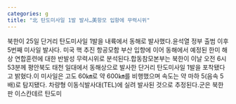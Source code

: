 ```yaml
---
categories: g
title: "北 탄도미사일 1발 발사…美항모 입항에 무력시위"
---
```

북한이 25일 단거리 탄도미사일 1발을 내륙에서 동해로 발사했다.윤석열 정부 출범 이후 5번째 미사일 발사다. 미국 핵 추진 항공모함 부산 입항에 이어 동해에서 예정된 한미 해상 연합훈련에 대한 반발성 무력시위로 분석된다.합동참모본부는 북한이 이날 오전 6시 53분께 평안북도 태천 일대에서 동해상으로 발사한 단거리 탄도미사일 1발을 포착됐다고 밝혔다.이 미사일은 고도 60㎞로 약 600㎞를 비행했으며 속도는 약 마하 5(음속 5배)로 탐지됐다. 차량형 이동식발사대(TEL)에 실려 발사된 것으로 추정된다.군은 북한판 이스칸데르 탄도미